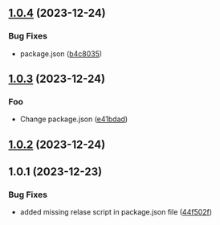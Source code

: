 

## [1.0.4](https://github.com/resatyavcin/erp-server/compare/1.0.3...1.0.4) (2023-12-24)


### Bug Fixes

* package.json ([b4c8035](https://github.com/resatyavcin/erp-server/commit/b4c80352d13430dab10afc332052e501801f9ca7))

## [1.0.3](https://github.com/resatyavcin/erp-server/compare/1.0.2...1.0.3) (2023-12-24)


### Foo

* Change package.json ([e41bdad](https://github.com/resatyavcin/erp-server/commit/e41bdad4f9735a05471249bf3b3d33cb3469db1d))

## [1.0.2](https://github.com/resatyavcin/erp-server/compare/1.0.1...1.0.2) (2023-12-24)

## 1.0.1 (2023-12-23)


### Bug Fixes

* added missing relase script in package.json file ([44f502f](https://github.com/resatyavcin/erp-server/commit/44f502f09a0eff020b12a688808c3dd6ca8ff35a))
